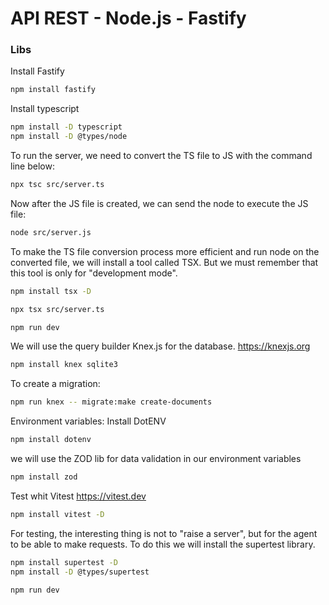 
# API REST - Node.js - Fastify

### Libs
Install Fastify
```sh
npm install fastify
```

Install typescript
```sh
npm install -D typescript
npm install -D @types/node
```

To run the server, we need to convert the TS file to JS with the command line below:
```sh
npx tsc src/server.ts
```

Now after the JS file is created, we can send the node to execute the JS file:
```sh
node src/server.js
```

To make the TS file conversion process more efficient and run node on the converted file, we will install a tool called TSX. But we must remember that this tool is only for "development mode".
```sh
npm install tsx -D
```
```sh
npx tsx src/server.ts
```
```sh
npm run dev
```

We will use the query builder Knex.js for the database.
https://knexjs.org
```sh
npm install knex sqlite3
```
To create a migration:
```sh
npm run knex -- migrate:make create-documents
```

Environment variables:
Install DotENV
```sh
npm install dotenv
```

we will use the ZOD lib for data validation in our environment variables
```sh
npm install zod
```

Test whit Vitest
https://vitest.dev
```sh
npm install vitest -D
```

For testing, the interesting thing is not to "raise a server", but for the agent to be able to make requests. To do this we will install the supertest library.
```sh
npm install supertest -D
npm install -D @types/supertest
```
```sh
npm run dev
```
